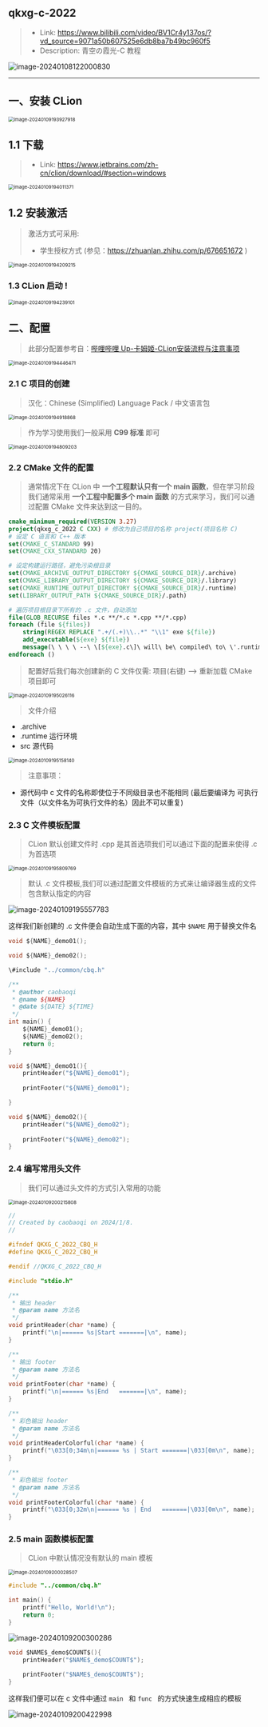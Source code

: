 ## qkxg-c-2022

> - Link: https://www.bilibili.com/video/BV1Cr4y137os/?vd_source=9071a50b607525e6db8ba7b49bc960f5
> - Description: 青空の霞光-C 教程

![image-20240108122000830](https://jz-cbq-1311841992.cos.ap-beijing.myqcloud.com/images/image-20240108122000830.png)

---

## 一、安装 CLion

<img src="https://jz-cbq-1311841992.cos.ap-beijing.myqcloud.com/images/image-20240109193927918.png" alt="image-20240109193927918" style="zoom:67%;" />

## 1.1 下载

> - Link: https://www.jetbrains.com/zh-cn/clion/download/#section=windows

<img src="https://jz-cbq-1311841992.cos.ap-beijing.myqcloud.com/images/image-20240109194011371.png" alt="image-20240109194011371" style="zoom:67%;" />

## 1.2 安装激活

> 激活方式可采用:
>
> - 学生授权方式 (参见：https://zhuanlan.zhihu.com/p/676651672 )

<img src="https://jz-cbq-1311841992.cos.ap-beijing.myqcloud.com/images/image-20240109194209215.png" alt="image-20240109194209215" style="zoom:67%;" />

### 1.3 CLion 启动 !

<img src="https://jz-cbq-1311841992.cos.ap-beijing.myqcloud.com/images/image-20240109194239101.png" alt="image-20240109194239101" style="zoom:67%;" />

## 二、配置

> 此部分配置参考自：[哔哩哔哩 Up-卡姆姬-CLion安装流程与注意事项](https://www.bilibili.com/video/BV1kM411X7uA/?spm_id_from=333.337.search-card.all.click&vd_source=9071a50b607525e6db8ba7b49bc960f5)

<img src="https://jz-cbq-1311841992.cos.ap-beijing.myqcloud.com/images/image-20240109194446471.png" alt="image-20240109194446471" style="zoom:67%;" />

### 2.1 C 项目的创建

> 汉化：Chinese (Simplified) Language Pack / 中文语言包

<img src="https://jz-cbq-1311841992.cos.ap-beijing.myqcloud.com/images/image-20240109194918868.png" alt="image-20240109194918868" style="zoom:67%;" />

> 作为学习使用我们一般采用 **C99 标准** 即可

<img src="https://jz-cbq-1311841992.cos.ap-beijing.myqcloud.com/images/image-20240109194809203.png" alt="image-20240109194809203" style="zoom:67%;" />

### 2.2 CMake 文件的配置

> 通常情况下在 CLion 中 **一个工程默认只有一个 main 函数**，但在学习阶段我们通常采用 **一个工程中配置多个 main  函数** 的方式来学习，我们可以通过配置 CMake 文件来达到这一目的。

```cmake
cmake_minimum_required(VERSION 3.27)
project(qkxg_c_2022 C CXX) # 修改为自己项目的名称 project(项目名称 C)
# 设定 C 语言和 C++ 版本
set(CMAKE_C_STANDARD 99)
set(CMAKE_CXX_STANDARD 20)

# 设定构建运行路径，避免污染根目录
set(CMAKE_ARCHIVE_OUTPUT_DIRECTORY ${CMAKE_SOURCE_DIR}/.archive)
set(CMAKE_LIBRARY_OUTPUT_DIRECTORY ${CMAKE_SOURCE_DIR}/.library)
set(CMAKE_RUNTIME_OUTPUT_DIRECTORY ${CMAKE_SOURCE_DIR}/.runtime)
set(LIBRARY_OUTPUT_PATH ${CMAKE_SOURCE_DIR}/.path)

# 遍历项目根目录下所有的 .c 文件，自动添加
file(GLOB_RECURSE files *.c **/*.c *.cpp **/*.cpp)
foreach (file ${files})
    string(REGEX REPLACE ".+/(.+)\\..*" "\\1" exe ${file})
    add_executable(${exe} ${file})
    message(\ \ \ \ --\ \[${exe}.c\]\ will\ be\ compiled\ to\ \'.runtime/${exe}.exe\')
endforeach ()
```

> 配置好后我们每次创建新的 C 文件仅需: 项目(右键) --> 重新加载 CMake 项目即可

<img src="https://jz-cbq-1311841992.cos.ap-beijing.myqcloud.com/images/image-20240109195026116.png" alt="image-20240109195026116" style="zoom:67%;" />

> 文件介绍

- .archive
- .runtime 运行环境
- src 源代码

<img src="https://jz-cbq-1311841992.cos.ap-beijing.myqcloud.com/images/image-20240109195158140.png" alt="image-20240109195158140" style="zoom:67%;" />

> 注意事项：

- 源代码中 c 文件的名称即使位于不同级目录也不能相同 (最后要编译为 可执行文件（以文件名为可执行文件的名）因此不可以重复)

### 2.3 C 文件模板配置

> CLion 默认创建文件时 .cpp 是其首选项我们可以通过下面的配置来使得 .c 为首选项

<img src="https://jz-cbq-1311841992.cos.ap-beijing.myqcloud.com/images/image-20240109195809769.png" alt="image-20240109195809769" style="zoom:67%;" />

> 默认 .c 文件模板,我们可以通过配置文件模板的方式来让编译器生成的文件包含默认指定的内容

![image-20240109195557783](https://jz-cbq-1311841992.cos.ap-beijing.myqcloud.com/images/image-20240109195557783.png)

这样我们新创建的 .c 文件便会自动生成下面的内容，其中 `$NAME` 用于替换文件名

```c
void ${NAME}_demo01();

void ${NAME}_demo02();

\#include "../common/cbq.h"

/**
 * @author caobaoqi
 * @name ${NAME}
 * @date ${DATE} ${TIME}
 */
int main() {
    ${NAME}_demo01();
    ${NAME}_demo02();
    return 0;
}

void ${NAME}_demo01(){
    printHeader("${NAME}_demo01");
    
    printFooter("${NAME}_demo01");

}

void ${NAME}_demo02(){
    printHeader("${NAME}_demo02");
    
    printFooter("${NAME}_demo02");
}
```

### 2.4 编写常用头文件

> 我们可以通过头文件的方式引入常用的功能

<img src="https://jz-cbq-1311841992.cos.ap-beijing.myqcloud.com/images/image-20240109200215808.png" alt="image-20240109200215808" style="zoom:67%;" />

```c
//
// Created by caobaoqi on 2024/1/8.
//

#ifndef QKXG_C_2022_CBQ_H
#define QKXG_C_2022_CBQ_H

#endif //QKXG_C_2022_CBQ_H

#include "stdio.h"

/**
 * 输出 header
 * @param name 方法名
 */
void printHeader(char *name) {
    printf("\n|====== %s|Start =======|\n", name);
}

/**
 * 输出 footer
 * @param name 方法名
 */
void printFooter(char *name) {
    printf("\n|====== %s|End   =======|\n", name);
}

/**
 * 彩色输出 header
 * @param name 方法名
 */
void printHeaderColorful(char *name) {
    printf("\033[0;34m\n|====== %s | Start =======|\033[0m\n", name);
}

/**
 * 彩色输出 footer
 * @param name 方法名
 */
void printFooterColorful(char *name) {
    printf("\033[0;32m\n|====== %s | End   =======|\033[0m\n", name);
}
```

### 2.5 main 函数模板配置

> CLion 中默认情况没有默认的 main 模板

<img src="https://jz-cbq-1311841992.cos.ap-beijing.myqcloud.com/images/image-20240109200028507.png" alt="image-20240109200028507" style="zoom:67%;" />

```c
#include "../common/cbq.h"

int main() {
    printf("Hello, World!\n");
    return 0;
}
```

![image-20240109200300286](https://jz-cbq-1311841992.cos.ap-beijing.myqcloud.com/images/image-20240109200300286.png)

```c
void $NAME$_demo$COUNT$(){
    printHeader("$NAME$_demo$COUNT$");
    
    printFooter("$NAME$_demo$COUNT$");
}
```

这样我们便可以在 c 文件中通过 `main ` 和  `func ` 的方式快速生成相应的模板

![image-20240109200422998](https://jz-cbq-1311841992.cos.ap-beijing.myqcloud.com/images/image-20240109200422998.png)
